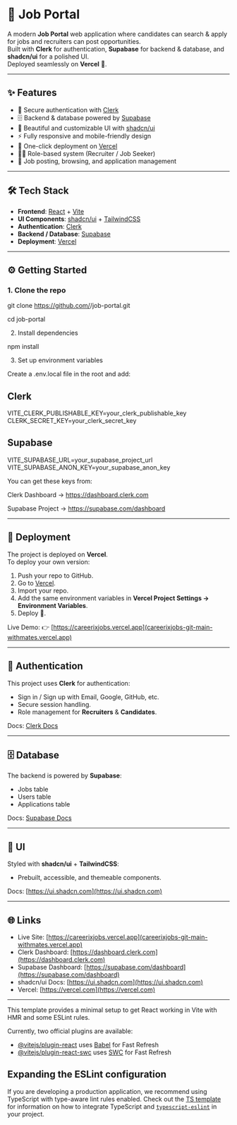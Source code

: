 # 💼 Job Portal

A modern **Job Portal** web application where candidates can search & apply for jobs and recruiters can post opportunities.  
Built with **Clerk** for authentication, **Supabase** for backend & database, and **shadcn/ui** for a polished UI.  
Deployed seamlessly on **Vercel** 🚀.

---

## ✨ Features
- 🔐 Secure authentication with [Clerk](https://clerk.com/)  
- 🗄️ Backend & database powered by [Supabase](https://supabase.com/)  
- 🎨 Beautiful and customizable UI with [shadcn/ui](https://ui.shadcn.com/)  
- ⚡ Fully responsive and mobile-friendly design  
- 🚀 One-click deployment on [Vercel](https://vercel.com/)  
- 👨‍💼 Role-based system (Recruiter / Job Seeker)  
- 📑 Job posting, browsing, and application management  

---

## 🛠️ Tech Stack
- **Frontend**: [React](https://react.dev/) + [Vite](https://vitejs.dev/)  
- **UI Components**: [shadcn/ui](https://ui.shadcn.com/) + [TailwindCSS](https://tailwindcss.com/)  
- **Authentication**: [Clerk](https://clerk.com/)  
- **Backend / Database**: [Supabase](https://supabase.com/)  
- **Deployment**: [Vercel](https://vercel.com/)  

---

## ⚙️ Getting Started

### 1. Clone the repo

git clone https://github.com/<your-username>/job-portal.git

cd job-portal

2. Install dependencies

npm install

3. Set up environment variables

Create a .env.local file in the root and add:

## Clerk
VITE_CLERK_PUBLISHABLE_KEY=your_clerk_publishable_key
CLERK_SECRET_KEY=your_clerk_secret_key

## Supabase
VITE_SUPABASE_URL=your_supabase_project_url
VITE_SUPABASE_ANON_KEY=your_supabase_anon_key

You can get these keys from:

Clerk Dashboard → https://dashboard.clerk.com

Supabase Project → https://supabase.com/dashboard

---

## 🚀 Deployment

The project is deployed on **Vercel**.  
To deploy your own version:

1. Push your repo to GitHub.  
2. Go to [Vercel](https://vercel.com/).  
3. Import your repo.  
4. Add the same environment variables in **Vercel Project Settings → Environment Variables**.  
5. Deploy 🎉.

Live Demo: 👉 [https://careerixjobs.vercel.app](careerixjobs-git-main-withmates.vercel.app)


---

## 🔑 Authentication

This project uses **Clerk** for authentication:

- Sign in / Sign up with Email, Google, GitHub, etc.
- Secure session handling.
- Role management for **Recruiters** & **Candidates**.

Docs: [Clerk Docs](https://clerk.com/docs)

---

## 🗄️ Database

The backend is powered by **Supabase**:

- Jobs table
- Users table
- Applications table

Docs: [Supabase Docs](https://supabase.com/docs)

---

## 🎨 UI

Styled with **shadcn/ui** + **TailwindCSS**:

- Prebuilt, accessible, and themeable components.

Docs: [https://ui.shadcn.com](https://ui.shadcn.com)

---

## 🌐 Links

- Live Site: [https://careerixjobs.vercel.app](careerixjobs-git-main-withmates.vercel.app)  
- Clerk Dashboard: [https://dashboard.clerk.com](https://dashboard.clerk.com)  
- Supabase Dashboard: [https://supabase.com/dashboard](https://supabase.com/dashboard)  
- shadcn/ui Docs: [https://ui.shadcn.com](https://ui.shadcn.com)  
- Vercel: [https://vercel.com](https://vercel.com)
---

This template provides a minimal setup to get React working in Vite with HMR and some ESLint rules.

Currently, two official plugins are available:

- [@vitejs/plugin-react](https://github.com/vitejs/vite-plugin-react/blob/main/packages/plugin-react) uses [Babel](https://babeljs.io/) for Fast Refresh
- [@vitejs/plugin-react-swc](https://github.com/vitejs/vite-plugin-react/blob/main/packages/plugin-react-swc) uses [SWC](https://swc.rs/) for Fast Refresh

## Expanding the ESLint configuration

If you are developing a production application, we recommend using TypeScript with type-aware lint rules enabled. Check out the [TS template](https://github.com/vitejs/vite/tree/main/packages/create-vite/template-react-ts) for information on how to integrate TypeScript and [`typescript-eslint`](https://typescript-eslint.io) in your project.
